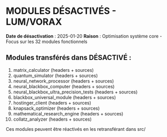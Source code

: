 
# MODULES DÉSACTIVÉS - LUM/VORAX

**Date de désactivation** : 2025-01-20
**Raison** : Optimisation système core - Focus sur les 32 modules fonctionnels

## Modules transférés dans DÉSACTIVÉ :

1. matrix_calculator (headers + sources)
2. quantum_simulator (headers + sources)
3. neural_network_processor (headers + sources)
4. neural_blackbox_computer (headers + sources)
5. neural_blackbox_ultra_precision_tests (headers + sources)
6. blackbox_universal_module (headers + sources)
7. hostinger_client (headers + sources)
8. knapsack_optimizer (headers + sources)
9. mathematical_research_engine (headers + sources)
10. collatz_analyzer (headers + sources)

Ces modules peuvent être réactivés en les retransférant dans src/
